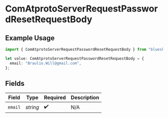 # ComAtprotoServerRequestPasswordResetRequestBody

## Example Usage

```typescript
import { ComAtprotoServerRequestPasswordResetRequestBody } from "bluesky/models/operations";

let value: ComAtprotoServerRequestPasswordResetRequestBody = {
  email: "Braulio.Will@gmail.com",
};
```

## Fields

| Field              | Type               | Required           | Description        |
| ------------------ | ------------------ | ------------------ | ------------------ |
| `email`            | *string*           | :heavy_check_mark: | N/A                |